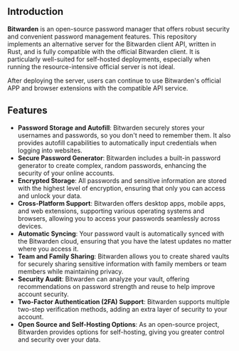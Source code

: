 ## Introduction

**Bitwarden** is an open-source password manager that offers robust security and convenient password management features. This repository implements an alternative server for the Bitwarden client API, written in Rust, and is fully compatible with the official Bitwarden client. It is particularly well-suited for self-hosted deployments, especially when running the resource-intensive official server is not ideal.

After deploying the server, users can continue to use Bitwarden's official APP and browser extensions with the compatible API service.

## Features

- **Password Storage and Autofill**: Bitwarden securely stores your usernames and passwords, so you don't need to remember them. It also provides autofill capabilities to automatically input credentials when logging into websites.
- **Secure Password Generator**: Bitwarden includes a built-in password generator to create complex, random passwords, enhancing the security of your online accounts.
- **Encrypted Storage**: All passwords and sensitive information are stored with the highest level of encryption, ensuring that only you can access and unlock your data.
- **Cross-Platform Support**: Bitwarden offers desktop apps, mobile apps, and web extensions, supporting various operating systems and browsers, allowing you to access your passwords seamlessly across devices.
- **Automatic Syncing**: Your password vault is automatically synced with the Bitwarden cloud, ensuring that you have the latest updates no matter where you access it.
- **Team and Family Sharing**: Bitwarden allows you to create shared vaults for securely sharing sensitive information with family members or team members while maintaining privacy.
- **Security Audit**: Bitwarden can analyze your vault, offering recommendations on password strength and reuse to help improve account security.
- **Two-Factor Authentication (2FA) Support**: Bitwarden supports multiple two-step verification methods, adding an extra layer of security to your account.
- **Open Source and Self-Hosting Options**: As an open-source project, Bitwarden provides options for self-hosting, giving you greater control and security over your data.
